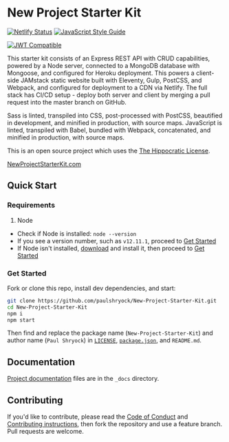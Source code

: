 # New Project Starter Kit

[![Netlify Status][netlify-deploy-status]][netlify-deploy] [![JavaScript Style Guide][standard-badge]][standard]

[![JWT Compatible][jwt-compatible-icon]][jwt]

This starter kit consists of an Express REST API with CRUD capabilities, powered by a Node server, connected to a MongoDB database with Mongoose, and configured for Heroku deployment. This powers a client-side JAMstack static website built with Eleventy, Gulp, PostCSS, and Webpack, and configured for deployment to a CDN via Netlify. The full stack has CI/CD setup - deploy both server and client by merging a pull request into the master branch on GitHub.

Sass is linted, transpiled into CSS, post-processed with PostCSS, beautified in development, and minified in production, with source maps. JavaScript is linted, transpiled with Babel, bundled with Webpack, concatenated, and minified in production, with source maps.

This is an open source project which uses the [The Hippocratic License][license].

[NewProjectStarterKit.com][npsk]

## Quick Start

### Requirements

1. Node
  - Check if Node is installed: `node --version`
  - If you see a version number, such as `v12.11.1`, proceed to [Get Started](#get-started)
  - If Node isn't installed, [download][node-download] and install it, then proceed to [Get Started](#get-started)

### Get Started

Fork or clone this repo, install dev dependencies, and start:

```bash
git clone https://github.com/paulshryock/New-Project-Starter-Kit.git
cd New-Project-Starter-Kit
npm i
npm start
```

Then find and replace the package name (`New-Project-Starter-Kit`) and author name (`Paul Shryock`) in [`LICENSE`][license], [`package.json`][pkg], and `README.md`.

## Documentation

[Project documentation][docs] files are in the `_docs` directory.

## Contributing

If you'd like to contribute, please read the [Code of Conduct][code-of-conduct] and [Contributing instructions][contributing], then fork the repository and use a feature branch. Pull requests are welcome.

[netlify-deploy-status]: https://api.netlify.com/api/v1/badges/4a56c891-9260-44a1-a4b6-6e9522bc37a8/deploy-status
[netlify-deploy]: https://app.netlify.com/sites/express-starter/deploys
[standard-badge]: https://img.shields.io/badge/code_style-standard-brightgreen.svg
[standard]: https://standardjs.com
[jwt]: https://jwt.io/
[jwt-compatible-icon]: http://jwt.io/img/badge-compatible.svg
[npsk]: https://newprojectstarterkit.com/
[license]: https://firstdonoharm.dev/
[node-download]: https://nodejs.org/en/download/
[pkg]: package.json
[docs]: https://docs.newprojectstarterkit.com/
[code-of-conduct]: blob/master/CODE_OF_CONDUCT.md
[contributing]: blob/master/CONTRIBUTING.md
